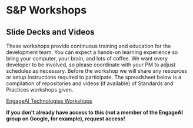 # S&P Workshops

## Slide Decks and Videos

These workshops provide continuous training and education for the development team. You can expect a hands-on learning experience so bring your computer, your brain, and lots of coffee. We want every developer to be involved, so please coordinate with your PM to adjust schedules as necessary. Before the workshop we will share any resources or setup instructions required to participate. The spreadsheet below is a compilation of repositories and videos (if available) of Standards and Practices workshops given.

[EngageAI Technologies Workshops](https://docs.google.com/spreadsheets/d/1PQmc5lWzHUeYE3eoDoX3lwgAfavfr1XG4bRb_1y_1gU/edit?usp=sharing)

**If you don't already have access to this (not a member of the EngageAI group on Google, for example), request access!**

